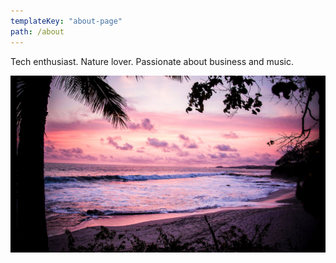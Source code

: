 ```yaml
---
templateKey: "about-page"
path: /about
---
```


Tech enthusiast. Nature lover. Passionate about business and music.

![beach](../../../static/img/beach.jpg)
